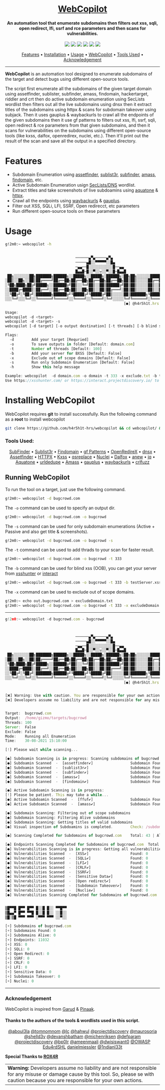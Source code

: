 <h1 align="center"><a href="https://github.com/h4r5h1t-hrs/webcopilot/">WebCopilot</a></h1>
<h4 align="center">An automation tool that enumerate subdomains then filters out xss, sqli, open redirect, lfi, ssrf and rce parameters and then scans for vulnerabilities.</h4>

<p align="center">
<a href="https://twitter.com/h4r5h1t_hrs"><img src="https://img.shields.io/twitter/follow/h4r5h1t_hrs?style=social"></a>
<a href="https://github.com/h4r5h1t-hrs?tab=followers"><img src="https://img.shields.io/github/followers/h4r5h1t-hrs?style=social"></a>
<a href="https://github.com/h4r5h1t-hrs/webcopilot/issues"><img src="https://img.shields.io/badge/contributions-welcome-brightgreen.svg?style=flat"></a>
<a href="https://github.com/h4r5h1t-hrs/webcopilot/blob/master/LICENSE"><img src="https://img.shields.io/badge/License-MIT-yellow.svg"></a>
<a href="#"><img src="https://img.shields.io/badge/Made%20with-Bash-1f425f.svg"></a>
<a href="#"><img src="https://madewithlove.org.in/badge.svg"></a>
</p>

<p align="center">
  <a href="#features">Features</a> •
  <a href="#installing-webCopilot">Installation</a> •
  <a href="#usage">Usage</a> •
  <a href="#running-webcopilot">WebCopilot</a> •
  <a href="#tools-used">Tools Used</a> •
  <a href="#acknowledgement">Acknowledgement</a>
</p>

---

**WebCopilot** is an automation tool designed to enumerate subdomains of the target and detect bugs using different open-source tools.

The script first enumerate all the subdomains of the given target domain using assetfinder, sublister, subfinder, amass, findomain, hackertarget, riddler and crt then do active subdomain enumeration using SecLists wordlist then filters out all the live subdomains using dnsx then it extract titles of the subdomains using httpx & scans for subdomain takeover using subjack. Then it uses gauplus & waybackurls to crawl all the endpoints of the given subdomains then it use gf patterns to filters out xss, lfi, ssrf, sqli, open redirect & rce parameters from that given subdomains, and then it scans for vulnerabilities on the subdomains using different open-source tools (like kxss, dalfox, openredirex, nuclei, etc.). Then it'll print out the result of the scan and save all the output in a specified directory. 

# Features

- Subdomain Enumeration using [assetfinder](https://github.com/tomnomnom/assetfinder), [sublist3r](https://github.com/aboul3la/Sublist3r), [subfinder](https://github.com/projectdiscovery/subfinder), [amass](https://github.com/OWASP/Amass), [findomain](https://github.com/Findomain/Findomain), etc.
- Active Subdomain Enumeration usign [SecLists/DNS](https://github.com/danielmiessler/SecLists/tree/master/Discovery/DNS) wordlist.
- Extract titles and take screenshots of live subdoamins using [aquatone](https://github.com/michenriksen/aquatone) & [httpx](https://github.com/projectdiscovery/httpx).
- Crawl all the endpoints using [waybackurls](https://github.com/tomnomnom/waybackurls) & [gauplus](https://github.com/bp0lr/gauplus).
- Filter out XSS, SQLi, LFI, SSRF, Open redirecct, etc parameters
- Run different open-source tools on these parameters


# Usage
```bash
g!2m0:~ webcopilot -h
```

```js
             
                                ──────▄▀▄─────▄▀▄
                                ─────▄█░░▀▀▀▀▀░░█▄
                                ─▄▄──█░░░░░░░░░░░█──▄▄
                                █▄▄█─█░░▀░░┬░░▀░░█─█▄▄█
 ██╗░░░░░░░██╗███████╗██████╗░░█████╗░░█████╗░██████╗░██╗██╗░░░░░░█████╗░████████╗
░██║░░██╗░░██║██╔════╝██╔══██╗██╔══██╗██╔══██╗██╔══██╗██║██║░░░░░██╔══██╗╚══██╔══╝
░╚██╗████╗██╔╝█████╗░░██████╦╝██║░░╚═╝██║░░██║██████╔╝██║██║░░░░░██║░░██║░░░██║░░░
░░████╔═████║░██╔══╝░░██╔══██╗██║░░██╗██║░░██║██╔═══╝░██║██║░░░░░██║░░██║░░░██║░░░
░░╚██╔╝░╚██╔╝░███████╗██████╦╝╚█████╔╝╚█████╔╝██║░░░░░██║███████╗╚█████╔╝░░░██║░░░
░░░╚═╝░░░╚═╝░░╚══════╝╚═════╝░░╚════╝░░╚════╝░╚═╝░░░░░╚═╝╚══════╝░╚════╝░░░░╚═╝░░░
                                                      [●] @h4r5h1t.hrs | G!2m0

Usage:
webcopilot -d <target>
webcopilot -d <target> -s
webcopilot [-d target] [-o output destination] [-t threads] [-b blind server URL] [-x exclude domains]

Flags:  
  -d        Add your target [Requried]
  -o        To save outputs in folder [Default: domain.com]
  -t        Number of threads [Default: 100]
  -b        Add your server for BXSS [Default: False]
  -x        Exclude out of scope domains [Default: False]
  -s        Run only Subdomain Enumeration [Default: False]
  -h        Show this help message

Example: webcopilot  -d domain.com -o domain -t 333 -x exclude.txt -b testServer.xss
Use https://xsshunter.com/ or https://interact.projectdiscovery.io/ to get your server
```
# Installing WebCopilot

WebCopilot requires **git** to install successfully. Run the following command as a **root** to install webcopilot 

```bash
git clone https://github.com/h4r5h1t-hrs/webcopilot && cd webcopilot/ && chmod +x webcopilot install.sh && mv webcopilot /usr/bin/ && ./install.sh
```
### Tools Used:

<p align="center">
<a href="https://github.com/projectdiscovery/subfinder">SubFinder</a> • 
<a href="https://github.com/aboul3la/Sublist3r">Sublist3r</a> •
<a href="https://github.com/Findomain/Findomain">Findomain</a> •
<a href="https://github.com/1ndianl33t/Gf-Patterns">gf Patterns</a> •
<a href="https://github.com/devanshbatham/OpenRedireX">OpenRedireX</a> •
<a href="https://github.com/projectdiscovery/dnsx">dnsx</a> •
<a href="https://github.com/tomnomnom/assetfinder">Assetfinder</a> •
<a href="https://github.com/projectdiscovery/httpx">HTTPX</a> •
<a href="https://github.com/Emoe/kxss">Kxss</a> •
<a href="https://github.com/tomnomnom/qsreplace">qsreplace</a> •
<a href="https://github.com/projectdiscovery/nuclei">Nuclei</a> •
<a href="https://github.com/hahwul/dalfox">Dalfox</a> •
<a href="https://github.com/tomnomnom/anew">anew</a> •
<a href="https://github.com/stedolan/jq">jq</a> •
<a href="https://github.com/michenriksen/aquatone">Aquatone</a> •
<a href="https://github.com/ameenmaali/urldedupe">urldedupe</a> •
<a href="https://github.com/OWASP/Amass">Amass</a> •
<a href="https://github.com/bp0lr/gauplus">gauplus</a> •
<a href="https://github.com/tomnomnom/waybackurls">waybackurls</a> •
<a href="https://github.com/dwisiswant0/crlfuzz">crlfuzz</a>
</p>


## Running WebCopilot
To run the tool on a target, just use the following command.
```bash
g!2m0:~ webcopilot -d bugcrowd.com
```
The `-o` command can be used to specify an output dir.
```bash
g!2m0:~ webcopilot -d bugcrowd.com -o bugcrowd
```
The `-s` command can be used for only subdomain enumerations (Active + Passive and also get title & screenshots).
```bash
g!2m0:~ webcopilot -d bugcrowd.com -o bugcrowd -s 
```
The `-t` command can be used to add thrads to your scan for faster result.
```bash
g!2m0:~ webcopilot -d bugcrowd.com -o bugcrowd -t 333 
```
The `-b` command can be used for blind xss (OOB), you can get your server from [xsshunter](https://xsshunter.com/) or [interact](https://interact.projectdiscovery.io/)
```bash 
g!2m0:~ webcopilot -d bugcrowd.com -o bugcrowd -t 333 -b testServer.xss
```
The `-x` command can be used to exclude out of scope domains.
```bash
g!2m0:~ echo out.bugcrowd.com > excludeDomain.txt
g!2m0:~ webcopilot -d bugcrowd.com -o bugcrowd -t 333 -x excludeDomain.txt -b testServer.xss
```
---

```js
g!2m0:~ webcopilot -d bugcrowd.com - bugcrowd



                                ──────▄▀▄─────▄▀▄
                                ─────▄█░░▀▀▀▀▀░░█▄
                                ─▄▄──█░░░░░░░░░░░█──▄▄
                                █▄▄█─█░░▀░░┬░░▀░░█─█▄▄█
 ██╗░░░░░░░██╗███████╗██████╗░░█████╗░░█████╗░██████╗░██╗██╗░░░░░░█████╗░████████╗
░██║░░██╗░░██║██╔════╝██╔══██╗██╔══██╗██╔══██╗██╔══██╗██║██║░░░░░██╔══██╗╚══██╔══╝
░╚██╗████╗██╔╝█████╗░░██████╦╝██║░░╚═╝██║░░██║██████╔╝██║██║░░░░░██║░░██║░░░██║░░░
░░████╔═████║░██╔══╝░░██╔══██╗██║░░██╗██║░░██║██╔═══╝░██║██║░░░░░██║░░██║░░░██║░░░
░░╚██╔╝░╚██╔╝░███████╗██████╦╝╚█████╔╝╚█████╔╝██║░░░░░██║███████╗╚█████╔╝░░░██║░░░
░░░╚═╝░░░╚═╝░░╚══════╝╚═════╝░░╚════╝░░╚════╝░╚═╝░░░░░╚═╝╚══════╝░╚════╝░░░░╚═╝░░░
                                                      [●] @h4r5h1t.hrs | G!2m0


[❌] Warning: Use with caution. You are responsible for your own actions.
[❌] Developers assume no liability and are not responsible for any misuse or damage cause by this tool.


Target:  bugcrowd.com
Output:  /home/gizmo/targets/bugcrowd
Threads: 100
Server:  False
Exclude: False
Mode:    Running all Enumeration
Time:    30-08-2021 15:10:00

[!] Please wait while scanning...

[●] Subdoamin Scanning is in progress: Scanning subdomains of bugcrowd.com
[●] Subdoamin Scanned  -  [assetfinder✔]                 Subdomain Found: 34
[●] Subdoamin Scanned  -  [sublist3r✔]                   Subdomain Found: 29
[●] Subdoamin Scanned  -  [subfinder✔]                   Subdomain Found: 54
[●] Subdoamin Scanned  -  [amass✔]                       Subdomain Found: 43
[●] Subdoamin Scanned  -  [findomain✔]                   Subdomain Found: 27

[●] Active Subdoamin Scanning is in progress:
[!] Please be patient. This may take a while...
[●] Active Subdoamin Scanned  -  [ffuf✔]                 Subdomain Found: 0
[●] Active Subdoamin Scanned  -  [amass✔]                Subdomain Found: 0

[●] Subdomain Scanning: Filtering out of scope subdomains
[●] Subdomain Scanning: Filtering Alive subdomains
[●] Subdomain Scanning: Getting titles of valid subdomains
[●] Visual inspection of Subdoamins is completed.        Check: /subdomains/aquatone/

[●] Scanning Completed for Subdomains of bugcrowd.com    Total: 43 | Alive: 30

[●] Endpoints Scanning Completed for Subdomains of bugcrowd.com  Total: 11032
[●] Vulnerabilities Scanning is in progress: Getting all vulnerabilities of bugcrowd.com
[●] Vulnerabilities Scanned  -  [XSS✔]                   Found: 0
[●] Vulnerabilities Scanned  -  [SQLi✔]                  Found: 0
[●] Vulnerabilities Scanned  -  [LFI✔]                   Found: 0
[●] Vulnerabilities Scanned  -  [CRLF✔]                  Found: 0
[●] Vulnerabilities Scanned  -  [SSRF✔]                  Found: 0
[●] Vulnerabilities Scanned  -  [Sensitive Data✔]        Found: 0
[●] Vulnerabilities Scanned  -  [Open redirect✔]         Found: 0
[●] Vulnerabilities Scanned  -  [Subdomain Takeover✔]    Found: 0
[●] Vulnerabilities Scanned  -  [Nuclie✔]                Found: 0
[●] Vulnerabilities Scanning Completed for Subdomains of bugcrowd.com    Check: /vulnerabilities/


▒█▀▀█ █▀▀ █▀▀ █░░█ █░░ ▀▀█▀▀
▒█▄▄▀ █▀▀ ▀▀█ █░░█ █░░ ░░█░░
▒█░▒█ ▀▀▀ ▀▀▀ ░▀▀▀ ▀▀▀ ░░▀░░

[+] Subdomains of bugcrowd.com
[+] Subdomains Found: 0
[+] Subdomains Alive: 0
[+] Endpoints: 11032
[+] XSS: 0
[+] SQLi: 0
[+] Open Redirect: 0
[+] SSRF: 0
[+] CRLF: 0
[+] LFI: 0
[+] Sensitive Data: 0
[+] Subdomain Takeover: 0
[+] Nuclei: 0

```
---

### Acknowledgement
WebCopilot is inspired from [Garud](https://github.com/R0X4R/Garud) & [Pinaak](https://github.com/R0X4R/Pinaak).  

#### Thanks to the authors of the tools & wordlists used in this script.

<p align="center"><a href="https://github.com/aboul3la">@aboul3la</a> <a href="https://github.com/tomnomnom">@tomnomnom</a> <a href="https://github.com/lc">@lc</a> <a href="https://github.com/hahwul">@hahwul</a> <a href="https://github.com/projectdiscovery">@projectdiscovery</a> <a href="https://github.com/maurosoria">@maurosoria</a> <a href="https://github.com/shelld3v">@shelld3v</a> <a href="https://github.com/devanshbatham">@devanshbatham</a> <a href="https://github.com/michenriksen">@michenriksen</a> <a href="https://github.com/defparam/">@defparam</a> <a href="https://github.com/projectdiscovery">@projectdiscovery</a> <a href="https://github.com/bp0lr/">@bp0lr</a> <a href="https://github.com/ameenmaali">@ameenmaali</a> <a href="https://github.com/dwisiswant0">@dwisiswant0</a> <a href="https://github.com/OWASP/">@OWASP</a> <a href="https://github.com/Edu4rdSHL">Edu4rdSHL</a> <a href="https://github.com/danielmiessler">danielmiessler</a> <a href="https://github.com/1ndianl33t">@1ndianl33t</a></p>

**Special Thanks to [ROX4R](https://github.com/R0X4R/)**

<table>
<td>
<b>Warning:</b> Developers assume no liability and are not responsible for any misuse or damage cause by this tool. So, please se with caution because you are responsible for your own actions.
</td>
</table>
